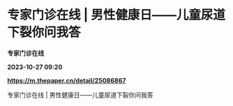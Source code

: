 # 专家门诊在线 | 男性健康日——儿童尿道下裂你问我答
**专家门诊在线**

**2023-10-27 09:20**

**https://m.thepaper.cn/detail/25086867**

专家门诊在线 | 男性健康日——儿童尿道下裂你问我答
